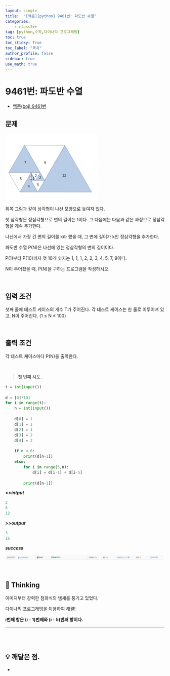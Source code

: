 ```yaml
---
layout: single
title:  "[백준][python] 9461번: 파도반 수열"
categories: 
    - class3++
tag: [python,수학,다이나믹 프로그래밍]
toc: true
toc_sticky: True
toc_label: "목차"
author_profile: false
sidebar: true
use_math: true
---
```


# 9461번: 파도반 수열

* [백준(boj) 9461번](https://www.acmicpc.net/problem/9461)

## 문제

![image-20220223161317283]({{geunskoo.github.io}}/../images/2022-02-23-boj-9461/image-20220223161317283.png)

위쪽 그림과 같이 삼각형이 나선 모양으로 놓여져 있다. 

첫 삼각형은 정삼각형으로 변의 길이는 1이다. 그 다음에는 다음과 같은 과정으로 정삼각형을 계속 추가한다. 

나선에서 가장 긴 변의 길이를 k라 했을 때, 그 변에 길이가 k인 정삼각형을 추가한다.

파도반 수열 P(N)은 나선에 있는 정삼각형의 변의 길이이다. 

P(1)부터 P(10)까지 첫 10개 숫자는 1, 1, 1, 2, 2, 3, 4, 5, 7, 9이다.

N이 주어졌을 때, P(N)을 구하는 프로그램을 작성하시오.

<br/>

## 입력 조건

첫째 줄에 테스트 케이스의 개수 T가 주어진다. 각 테스트 케이스는 한 줄로 이루어져 있고, N이 주어진다. (1 ≤ N ≤ 100)

<br/>

## 출력 조건

각 테스트 케이스마다 P(N)을 출력한다.

<br/>

> **첫 번째 시도 .**

```python
t = int(input())

d = [0]*101
for i in range(t):
    n = int(input())
    
    d[0] = 1
    d[1] = 1
    d[2] = 1
    d[3] = 2
    d[4] = 2
    
    if n < 6:
        print(d[n-1])
    else:
        for i in range(5,n):
            d[i] = d[i-1] + d[i-5]
            
        print(d[n-1])
```

 ***>>intput***

```python
2
6
12
```

 ***>>output***

```python
3
16
```

 ***success***

![image-20220223161346610]({{geunskoo.github.io}}/../images/2022-02-23-boj-9461/image-20220223161346610.png)

<br/>

## 🌝 Thinking

이미지부터 강력한 점화식의 냄새를 풍기고 있었다.

다이나믹 프로그래밍을 이용하여 해결!

**i번째 항은 (i - 1)번째와 (i - 5)번째 항이다.** 

***

<br/>

<br/>

## 💡 깨달은 점.

-
